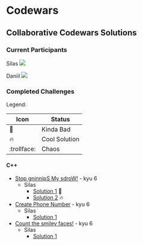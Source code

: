 # Codewars

## Collaborative Codewars Solutions

### Current Participants

Silas <img src="https://www.codewars.com/users/ExVacuum/badges/micro"/>

Daniil <img src="https://www.codewars.com/users/DaniilKi/badges/micro"/>

### Completed Challenges

Legend:

Icon        | Status
------------| -------------
:shit:      | Kinda Bad
:fire:      | Cool Solution
:trollface: | Chaos

#### C++

- [Stop gninnipS My sdroW!](https://www.codewars.com/kata/5264d2b162488dc400000001/cpp) - kyu 6
  - Silas
    - [Solution 1](/cpp/SpinWords/SpinWords-Silas-Attempt1/SpinWords.cpp) :shit:
    - [Solution 2](/cpp/SpinWords/SpinWords-Silas-Attempt2/SpinWords.cpp) :fire:
- [Create Phone Number](https://www.codewars.com/kata/525f50e3b73515a6db000b83/cpp) - kyu 6
  - Silas
    - [Solution 1](/cpp/CreatePhoneNumber/CreatePhoneNumber-Silas-Attempt1/CreatePhoneNumber.cpp)
- [Count the smiley faces!](https://www.codewars.com/kata/583203e6eb35d7980400002a/cpp) - kyu 6
  - Silas
    - [Solution 1](/cpp/CountSmileys/CountSmileys-Silas-Attempt1/CountSmileys.cpp)
